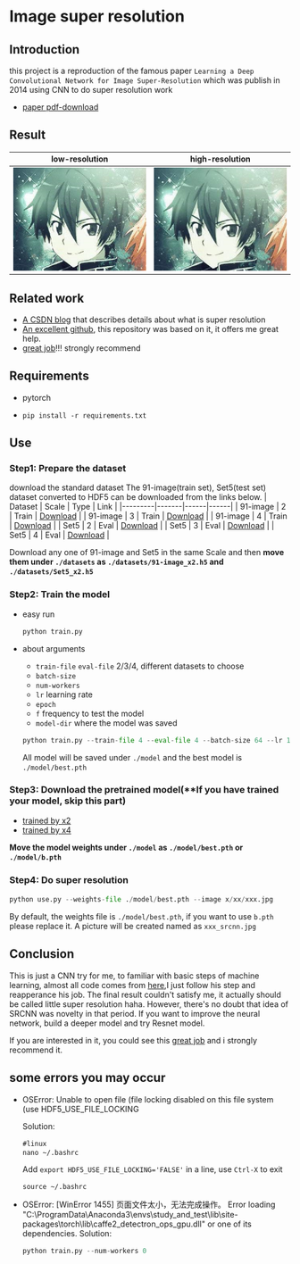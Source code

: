 # Image super resolution

## Introduction

this project is a reproduction of the famous paper `Learning a Deep Convolutional Network for Image Super-Resolution` which was publish in 2014 using CNN to do super resolution work

- [paper pdf-download](https://github.com/luzhixing12345/image-super-resolution/releases/download/v0.0.2/Learning.a.Deep.Convolutional.Network.for.Image.Super-Resolution.pdf)

## Result

|low-resolution|high-resolution|
|:--:|:--:|
|<img src="https://raw.githubusercontent.com/learner-lu/picbed/master/QQ%E6%88%AA%E5%9B%BE20220112003016.png">|<img src = "https://raw.githubusercontent.com/learner-lu/picbed/master/2.png">|

## Related work

- [A CSDN blog](https://blog.csdn.net/qianbin3200896/article/details/104181552?ops_request_misc=%257B%2522request%255Fid%2522%253A%2522164188419916780264030042%2522%252C%2522scm%2522%253A%252220140713.130102334..%2522%257D&request_id=164188419916780264030042&biz_id=0&utm_medium=distribute.pc_search_result.none-task-blog-2~all~top_positive~default-1-104181552.pc_search_insert_ulrmf&utm_term=%E8%B6%85%E5%88%86%E8%BE%A8%E7%8E%87%E9%87%8D%E5%BB%BA&spm=1018.2226.3001.4187) that describes details about what is super resolution
- [An excellent github](https://github.com/yjn870/SRCNN-pytorch), this repository was based on it, it offers me great help.
- [great job](https://github.com/xinntao/Real-ESRGAN)!!! strongly recommend

## Requirements

- pytorch

- ```shell
  pip install -r requirements.txt
  ```
  
## Use

### Step1: Prepare the dataset

  download the standard dataset
  The 91-image(train set), Set5(test set) dataset converted to HDF5 can be downloaded from the links below.
  | Dataset | Scale | Type | Link |
  |---------|-------|------|------|
  | 91-image | 2 | Train | [Download](https://github.com/learner-lu/image-super-resolution/releases/download/v0.0.1/91-image_x2.h5) |
  | 91-image | 3 | Train | [Download](https://github.com/learner-lu/image-super-resolution/releases/download/v0.0.1/91-image_x3.h5) |
  | 91-image | 4 | Train | [Download](https://github.com/learner-lu/image-super-resolution/releases/download/v0.0.1/91-image_x4.h5) |
  | Set5 | 2 | Eval | [Download](https://github.com/learner-lu/image-super-resolution/releases/download/v0.0.1/Set5_x2.h5) |
  | Set5 | 3 | Eval | [Download](https://github.com/learner-lu/image-super-resolution/releases/download/v0.0.1/Set5_x3.h5) |
  | Set5 | 4 | Eval | [Download](https://github.com/learner-lu/image-super-resolution/releases/download/v0.0.1/Set5_x4.h5) |

  Download any one of 91-image and Set5 in the same Scale and then **move them under `./datasets` as `./datasets/91-image_x2.h5` and `./datasets/Set5_x2.h5`**

### Step2: Train the model

- easy run

  ```python
  python train.py
  ```

- about arguments
  - `train-file` `eval-file` 2/3/4, different datasets to choose
  - `batch-size`
  - `num-workers`
  - `lr` learning rate
  - `epoch`
  - `f` frequency to test the model
  - `model-dir` where the model was saved

  ```python
  python train.py --train-file 4 --eval-file 4 --batch-size 64 --lr 1e-5 --num-workers 8 --epoch 500 --f 10 
  ```

  All model will be saved under `./model` and the best model is `./model/best.pth`

### Step3: Download the pretrained model(**If you have trained your model, skip this part)

- [trained by x2](https://github.com/learner-lu/image-super-resolution/releases/download/v0.0.1/b.pth)
- [trained by x4](https://github.com/learner-lu/image-super-resolution/releases/download/v0.0.1/best.pth)

**Move the model weights under `./model` as `./model/best.pth` or `./model/b.pth`**

### Step4: Do super resolution

```python
python use.py --weights-file ./model/best.pth --image x/xx/xxx.jpg
```

By default, the weights file is `./model/best.pth`, if you want to use `b.pth` please replace it.
A picture will be created named as `xxx_srcnn.jpg`

## Conclusion

This is just a CNN try for me, to familiar with basic steps of machine learning, almost all code comes from [here](https://github.com/yjn870/SRCNN-pytorch),I just follow his step and reapperance his job. The final result couldn't satisfy me, it actually should be called little super resolution haha. However, there's no doubt that idea of SRCNN was novelty in that period. If you want to improve the neural network, build a deeper model and try Resnet model.

If you are interested in it, you could see this [great job](https://github.com/xinntao/Real-ESRGAN) and i strongly recommend it.

## some errors you may occur

- OSError: Unable to open file (file locking disabled on this file system (use HDF5_USE_FILE_LOCKING
  
  Solution:

  ```shell
  #linux
  nano ~/.bashrc
  ```

  Add `export HDF5_USE_FILE_LOCKING='FALSE'` in a line, use `Ctrl-X` to exit

  ```shell
  source ~/.bashrc
  ```

- OSError: [WinError 1455] 页面文件太小，无法完成操作。 Error loading "C:\ProgramData\Anaconda3\envs\study_and_test\lib\site-packages\torch\lib\caffe2_detectron_ops_gpu.dll" or one of its dependencies.
  Solution:

  ```python
  python train.py --num-workers 0
  ```
